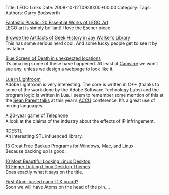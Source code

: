 Title: LEGO Links
Date: 2008-10-12T09:00:00+00:00
Category: 
Tags: 
Authors: Garry Bodsworth

[Fantastic Plastic: 20 Essential Works of LEGO Art][1]  
LEGO art is simply brilliant! I love the Escher piece.

[Browse the Artifacts of Geek History in Jay Walker&#8217;s Library][2]  
This has some serious nerd cool. And some lucky people get to see it by invitation.

[Blue Screen of Death in unexpected locations][3]  
It&#8217;s amazing some of these have happened. At least at [Camvine][4] we won&#8217;t see any, unless we design a webpage to look like it.

[Lua in Lightroom][5]  
Adobe Lightroom is very interesting. The core is written in C++ (thanks to some of the work done by the Adobe Software Technology Labs) and the program logic is written in Lua. I seem to remember some mention of this at the [Sean Parent talks][6] at this year&#8217;s [ACCU][7] conference. It&#8217;s a great use of mixing languages.

[A 20-year game of Telephone][8]  
A look at the claims of the industry about the effects of IP infringement.

[RDESTL][9]  
An interesting STL influenced library.

[13 Great Free Backup Programs for Windows, Mac, and Linux][10]  
Because backing up is good.

[10 Most Beautiful Looking Linux Desktop][11]  
[10 Finger Licking Linux Desktop Themes][12]  
Does exactly what it says on the title.

[First Atom-based nano-ITX board?][13]  
Soon we will have Atoms on the head of the pin&#8230;.

 [1]: http://weburbanist.com/2008/10/06/works-of-lego-art-sculpture-design/
 [2]: http://www.wired.com/techbiz/people/magazine/16-10/ff_walker?currentPage=all
 [3]: http://royal.pingdom.com/2008/10/09/blue-screen-of-death-in-unexpected-locations/
 [4]: http://www.camvine.com
 [5]: http://www.sauria.com/blog/2008/10/09/lua-in-lightroom/
 [6]: http://accu.org/index.php/conferences/accu_conference_2008/accu2008_speakers#Sean%20Parent
 [7]: http://accu.org
 [8]: http://arstechnica.com/articles/culture/dodgy-digits-behind-the-war-on-piracy.ars/1
 [9]: http://msinilo.pl/blog/?p=189
 [10]: http://www.downloadsquad.com/2008/10/12/13-great-free-backup-programs-for-windows-mac-and-linux/
 [11]: http://www.linuxhaxor.net/2008/05/17/10-most-beautiful-looking-linux-desktop/
 [12]: http://www.linuxhaxor.net/2008/10/10/10-finger-licking-linux-desktopthemes/
 [13]: http://www.linuxdevices.com/news/NS3792717625.html?kc=rss